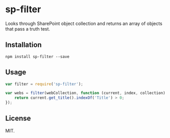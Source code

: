 # sp-filter
Looks through SharePoint object collection and returns an array of objects that pass a truth test.

## Installation
```
npm install sp-filter --save
```

## Usage
```js
var filter = require('sp-filter');

var webs = filter(webCollection, function (current, index, collection) {
    return current.get_title().indexOf('Title') > 0;
});
```

## License
MIT.

